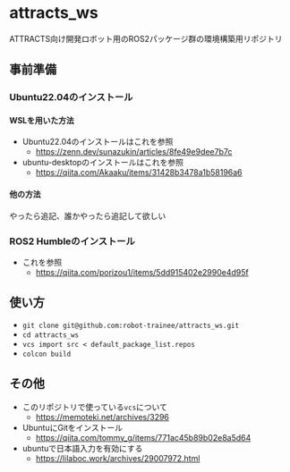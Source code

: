 # attracts_ws
ATTRACTS向け開発ロボット用のROS2パッケージ群の環境構築用リポジトリ

## 事前準備
### Ubuntu22.04のインストール
#### WSLを用いた方法
- Ubuntu22.04のインストールはこれを参照
  - https://zenn.dev/sunazukin/articles/8fe49e9dee7b7c
- ubuntu-desktopのインストールはこれを参照
  - https://qiita.com/Akaaku/items/31428b3478a1b58196a6
#### 他の方法
やったら追記、誰かやったら追記して欲しい

### ROS2 Humbleのインストール
- これを参照
  - https://qiita.com/porizou1/items/5dd915402e2990e4d95f

## 使い方
- `git clone git@github.com:robot-trainee/attracts_ws.git`
- `cd attracts_ws`
- `vcs import src < default_package_list.repos`
- `colcon build`

## その他
- このリポジトリで使っている`vcs`について
  - https://memoteki.net/archives/3296
- UbuntuにGitをインストール
  - https://qiita.com/tommy_g/items/771ac45b89b02e8a5d64
- ubuntuで日本語入力を有効にする
  - https://lilaboc.work/archives/29007972.html